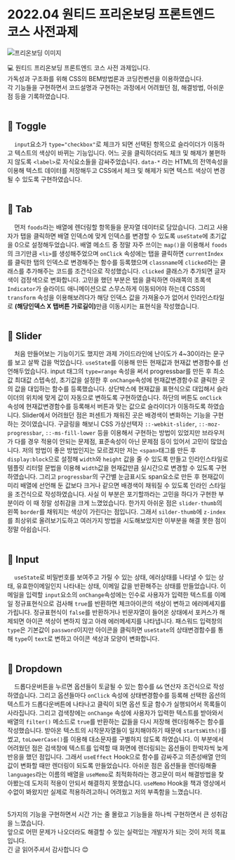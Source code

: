 # 2022.04 원티드 프리온보딩 프론트엔드 코스 사전과제

![프리온보딩 이미지](https://velog.velcdn.com/images/peaches/post/92e65ee9-7438-4a39-bafd-388ffe3d80cd/image.png "wanted_pre_onboarding")

:computer: 원티드 프리온보딩 프론트엔드 코스 사전 과제입니다.<br>
가독성과 구조화를 위해 CSS의 BEM방법론과 코딩컨벤션을 이용하였습니다.<br>
각 기능들을 구현하면서 코드설명과 구현하는 과정에서 어려웠던 점, 해결방법, 아쉬운 점 등을 기록하였습니다.
<br><br>

## :bookmark: Toggle

&nbsp;&nbsp;&nbsp;&nbsp;`input`요소가 `type="checkbox"`로 체크가 되면 선택된 항목으로 슬라이더가 이동하고 텍스트의 색상이 바뀌는 기능입니다. 어느 곳을 클릭하더라도 체크 및 해제가 불편하지 않도록 `<label>`로 자식요소들을 감싸주었습니다. `data-*` 라는 HTML의 전역속성을 이용해 텍스트 데이터를 저장해두고 CSS에서 체크 및 해제가 되면 텍스트 색상이 변경될 수 있도록 구현하였습니다.
<br><br>

## :bookmark: Tab

&nbsp;&nbsp;&nbsp;&nbsp;먼저 `foods`라는 배열에 렌더링할 항목들을 문자열 데이터로 담았습니다.
그리고 사용자가 탭을 클릭하면 배열 인덱스에 맞게 인덱스를 변경할 수 있도록 `useState`에 초기값을 0으로 설정해두었습니다.
배열 메소드 중 정말 자주 쓰이는 `map()`을 이용해서 `foods`의 크기만큼 `<li>`를 생성해주었으며 `onClick` 속성에는 탭을 클릭하면 `currentIndex`를 클릭한 탭의 인덱스로 변경해주는 함수를 등록했으며 `classname`에 `clicked`라는 클래스를 추가해주는 코드를 조건식으로 작성했습니다. `clicked` 클래스가 추가되면 글자색이 검정색으로 변화합니다.
고민을 했던 부분은 탭을 클릭하면 아래쪽의 초록색 `Indicator`가 슬라이드 애니메이션으로 스무스하게 이동되어야 하는데 CSS의 `transform` 속성을 이용해보려다가 해당 인덱스 값을 가져올수가 없어서 인라인스타일로 <strong>(해당인덱스 X 탭버튼 가로길이)</strong>만큼 이동시키는 표현식을 작성했습니다.
<br><br>

## :bookmark: Slider

&nbsp;&nbsp;&nbsp;&nbsp;처음 만들어보는 기능이기도 했지만 과제 가이드라인에 난이도가 4~30이라는 문구를 보고 살짝 겁을 먹었습니다.
`useState`를 이용해 만든 현재값과 현재값 변경함수를 선언해두었습니다.
input 태그의 `type=range` 속성을 써서 progressbar를 만든 후 최소값 최대값 스텝속성, 초기값을 설정한 후 `onChange`속성에 현재값변경함수로 클릭한 곳의 값을 대입하는 함수를 등록했습니다. 상단박스에 현재값을 표현식으로 대입해서 슬라이더의 위치에 맞게 값이 자동으로 변하도록 구현하였습니다. 하단의 버튼도 `onClick` 속성에 현재값변경함수를 등록해서 버튼과 맞는 값으로 슬라이더가 이동하도록 하였습니다.
Slider에서 어려웠던 점은 퍼센트가 채워진 곳은 배경색이 변화하는 기능을 구현하는 것이였습니다.
구글링을 해보니 CSS 가상선택자 `::-webkit-slider`, `::-moz-progressbar`, `::-ms-fill-lower` 등을 이용해서 구현하는 방법이 있었지만 브라우저가 다를 경우 적용이 안되는 문제점, 표준속성이 아닌 문제점 등이 있어서 고민이 많았습니다.
저의 방법이 좋은 방법인지는 모르겠지만 저는 `<span>`태그를 만든 후 `display:block`으로 설정해 `width`와 `height` 값을 줄 수 있도록 만들고 인라인스타일로 템플릿 리터럴 문법을 이용해 `width`값을 현재값만큼 실시간으로 변경할 수 있도록 구현하였습니다. 그리고 `progressbar`의 구간별 눈금표시도 span요소로 만든 후 현재값이 미리 배열에 선언해 둔 값보다 크거나 같으면 배경색이 채워질 수 있도록 인라인 스타일을 조건식으로 작성하였습니다. 사실 이 부분은 포기할까라는 고민을 하다가 구현한 부분이라 이 때 정말 성취감을 크게 느꼈었습니다. 한가지 아쉬운 점은 `slider-thumb`의 왼쪽 `border`를 채워지는 색상이 가린다는 점입니다. 그래서 `silder-thumb`에 `z-index`를 최상위로 올려보기도하고 여러가지 방법을 시도해보았지만 이부분을 해결 못한 점이 정말 아쉽습니다.
<br><br>

## :bookmark: Input

&nbsp;&nbsp;&nbsp;&nbsp;`useState`로 비밀번호를 보여주고 가릴 수 있는 상태, 에러상태를 나타낼 수 있는 상태, 유효한이메일인지 나타내는 상태, 이메일 값을 반환해주는 상태를 만들었습니다.
이메일을 입력할 `input`요소의 `onChange`속성에는 인수로 사용자가 입력한 텍스트를 이메일 정규표현식으로 검사해 `true`를 반환하면 체크아이콘의 색상이 변하고 에러메세지를 가립니다.
정규표현식이 `false`를 반환하거나 빈문자열이 들어온 상태에서 포커스가 해제되면 아이콘 색상이 변하지 않고 아래 에러메세지를 나타냅니다.
패스워드 입력창의 `type`은 기본값이 `password`이지만 아이콘을 클릭하면 `useState`의 상태변경함수를 통해 `type`이 `text`로 변하고 아이콘 색상과 모양이 변화합니다.
<br><br>

## :bookmark: Dropdown

&nbsp;&nbsp;&nbsp;&nbsp;드롭다운버튼을 누르면 옵션들이 토글될 수 있는 함수를 `&&` 연산자 조건식으로 작성하였습니다.
그리고 옵션들마다 `onClick` 속성에 상태변경함수를 등록해 선택한 옵션의 텍스트가 드롭다운버튼에 나타나고 클릭이 되면 옵션 토글 함수가 실행되어서 목록들이 사라집니다.
그리고 검색창에는 `onChange` 속성에 사용자가 입력한 텍스트를 받아와서 배열의 `filter()` 메소드로 `true`를 반환하는 값들을 다시 저장해 렌더링해주는 함수를 작성했습니다. 받아온 텍스트의 시작문자열들이 일치해야하기 때문에 `startsWith()`를 썼고, `toLowerCase()`를 이용해 대소문자를 구별하지 않도록 하였습니다.
이 부분에서 어려웠던 점은 검색창에 텍스트를 입력할 때 화면에 렌더링되는 옵션들이 한박자씩 늦게 반응을 했던 점입니다. 그래서 `useEffect` Hook으로 함수를 감싸주고 의존성배열 안의 값이 변화할 때만 렌더링이 되도록 만들었습니다. 아쉬운 점은 옵션들을 렌더링해줄 `languages`라는 이름의 배열을 `useMemo`로 최적화하라는 경고문이 떠서 해결방법을 찾아봤는데
도저히 적용이 안되서 해결하지 못했습니다. `useMemo` Hook을 책과 영상에서 수없이 봐왔지만 실제로 적용하려고하니 어려웠고 저의 부족함을 느꼈습니다.
<br><br>

5가지의 기능을 구현하면서 시간 가는 줄 몰랐고 기능들을 하나씩 구현하면서 큰 성취감을 느꼈습니다. <br>
앞으로 어떤 문제가 나오더라도 해결할 수 있는 실력있는 개발자가 되는 것이 저의 목표입니다. <br>
긴 글 읽어주셔서 감사합니다 :blush:

